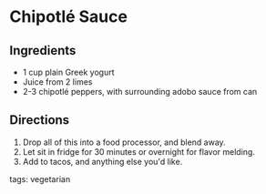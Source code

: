 Chipotlé Sauce
==============

## Ingredients

* 1 cup plain Greek yogurt
* Juice from 2 limes
* 2-3 chipotlé peppers, with surrounding adobo sauce from can

## Directions

1. Drop all of this into a food processor, and blend away.
2. Let sit in fridge for 30 minutes or overnight for flavor melding. 
3. Add to tacos, and anything else you'd like.

tags: vegetarian

